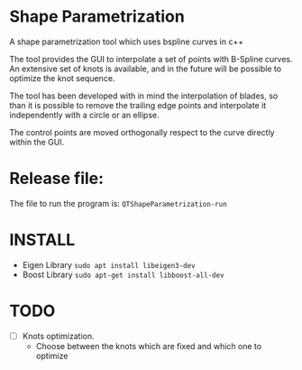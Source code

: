 # Shape Parametrization
A shape parametrization tool which uses bspline curves in c++

The tool provides the GUI to interpolate a set of points with B-Spline curves.
An extensive set of knots is available, and in the future will be possible to optimize the knot sequence.

The tool has been developed with in mind the interpolation of blades, 
 so than it is possible to remove the trailing edge points and interpolate it independently with a circle or an ellipse.

The control points are moved orthogonally respect to the curve directly within the GUI.

# Release file:
The file to run the program is: `QTShapeParametrization-run`

# INSTALL
- Eigen Library
`sudo apt install libeigen3-dev`
- Boost Library
`sudo apt-get install libboost-all-dev`

# TODO
- [ ] Knots optimization.
	- Choose between the knots which are fixed and which one to optimize

